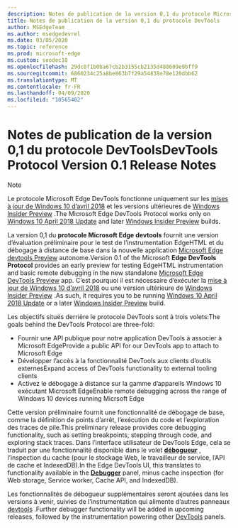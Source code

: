 ```yaml
---
description: Notes de publication de la version 0,1 du protocole Microsoft Edge DevTools
title: Notes de publication de la version 0,1 du protocole DevTools
author: MSEdgeTeam
ms.author: msedgedevrel
ms.date: 03/05/2020
ms.topic: reference
ms.prod: microsoft-edge
ms.custom: seodec18
ms.openlocfilehash: 29dc8f1b0ba67cb2b3155cb2135d488609e9bff9
ms.sourcegitcommit: 6860234c25a8be863b7f29a54838e78e120dbb62
ms.translationtype: MT
ms.contentlocale: fr-FR
ms.lasthandoff: 04/09/2020
ms.locfileid: "10565482"
---
```

# <span data-ttu-id="9719e-103">Notes de publication de la version 0,1 du protocole DevTools</span><span class="sxs-lookup"><span data-stu-id="9719e-103">DevTools Protocol Version 0.1 Release Notes</span></span>

> [!NOTE]
> <span data-ttu-id="9719e-104">Le protocole Microsoft Edge DevTools fonctionne uniquement sur les [mises à jour de Windows 10 d’avril 2018](https://blogs.windows.com/windowsexperience/2018/04/30/how-to-get-the-windows-10-april-2018-update/#5VXkQMU41CJzZPER.97) et les versions ultérieures de [Windows Insider Preview](https://insider.windows.com/en-us/getting-started/) .</span><span class="sxs-lookup"><span data-stu-id="9719e-104">The Microsoft Edge DevTools Protocol works only on [Windows 10 April 2018 Update](https://blogs.windows.com/windowsexperience/2018/04/30/how-to-get-the-windows-10-april-2018-update/#5VXkQMU41CJzZPER.97) and later [Windows Insider Preview](https://insider.windows.com/en-us/getting-started/) builds.</span></span>

<span data-ttu-id="9719e-105">La version 0,1 du **protocole Microsoft Edge devtools** fournit une version d’évaluation préliminaire pour le test de l’instrumentation EdgeHTML et du débogage à distance de base dans la nouvelle application [Microsoft Edge devtools Preview](https://www.microsoft.com/store/p/microsoft-edge-devtools-preview/9mzbfrmz0mnj?activetab=pivot%3aoverviewtab) autonome.</span><span class="sxs-lookup"><span data-stu-id="9719e-105">Version 0.1 of the Microsoft **Edge DevTools Protocol** provides an early preview for testing EdgeHTML instrumentation and basic remote debugging in the new standalone [Microsoft Edge DevTools Preview](https://www.microsoft.com/store/p/microsoft-edge-devtools-preview/9mzbfrmz0mnj?activetab=pivot%3aoverviewtab) app.</span></span> <span data-ttu-id="9719e-106">C’est pourquoi il est nécessaire d’exécuter la [mise à jour de Windows 10 d’avril 2018](https://blogs.windows.com/windowsexperience/2018/04/30/how-to-get-the-windows-10-april-2018-update/#5VXkQMU41CJzZPER.97) ou une version ultérieure de [Windows Insider Preview](https://insider.windows.com/en-us/getting-started/) .</span><span class="sxs-lookup"><span data-stu-id="9719e-106">As such, it requires you to be running [Windows 10 April 2018 Update](https://blogs.windows.com/windowsexperience/2018/04/30/how-to-get-the-windows-10-april-2018-update/#5VXkQMU41CJzZPER.97) or a later [Windows Insider Preview](https://insider.windows.com/en-us/getting-started/) build.</span></span>

<span data-ttu-id="9719e-107">Les objectifs situés derrière le protocole DevTools sont à trois volets:</span><span class="sxs-lookup"><span data-stu-id="9719e-107">The goals behind the DevTools Protocol are three-fold:</span></span>

 - <span data-ttu-id="9719e-108">Fournir une API publique pour notre application DevTools à associer à Microsoft Edge</span><span class="sxs-lookup"><span data-stu-id="9719e-108">Provide a public API for our DevTools app to attach to Microsoft Edge</span></span>
 - <span data-ttu-id="9719e-109">Développer l’accès à la fonctionnalité DevTools aux clients d’outils externes</span><span class="sxs-lookup"><span data-stu-id="9719e-109">Expand access of DevTools functionality to external tooling clients</span></span>
 - <span data-ttu-id="9719e-110">Activez le débogage à distance sur la gamme d’appareils Windows 10 exécutant Microsoft Edge</span><span class="sxs-lookup"><span data-stu-id="9719e-110">Enable remote debugging across the range of Windows 10 devices running Micrsoft Edge</span></span> 

<span data-ttu-id="9719e-111">Cette version préliminaire fournit une fonctionnalité de débogage de base, comme la définition de points d’arrêt, l’exécution du code et l’exploration des traces de pile.</span><span class="sxs-lookup"><span data-stu-id="9719e-111">This preliminary release provides core debugging functionality, such as setting breakpoints, stepping through code, and exploring stack traces.</span></span> <span data-ttu-id="9719e-112">Dans l’interface utilisateur de DevTools Edge, cela se traduit par une fonctionnalité disponible dans le volet [**débogueur**](../../devtools-guide/debugger.md) , l’inspection du cache (pour le stockage Web, le travailleur de service, l’API de cache et IndexedDB).</span><span class="sxs-lookup"><span data-stu-id="9719e-112">In the Edge DevTools UI, this translates to functionality available in the [**Debugger**](../../devtools-guide/debugger.md) panel, minus cache inspection (for Web storage, Service worker, Cache API, and IndexedDB).</span></span> 

<span data-ttu-id="9719e-113">Les fonctionnalités de débogueur supplémentaires seront ajoutées dans les versions à venir, suivies de l’instrumentation qui alimente d’autres panneaux [devtools](../../devtools-guide.md) .</span><span class="sxs-lookup"><span data-stu-id="9719e-113">Further debugger functionality will be added in upcoming releases, followed by the instrumentation powering other [DevTools](../../devtools-guide.md) panels.</span></span>

